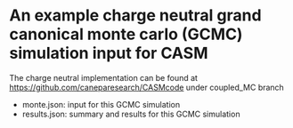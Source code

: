 # An example charge neutral grand canonical monte carlo (GCMC) simulation input for CASM
The charge neutral implementation can be found at https://github.com/caneparesearch/CASMcode under coupled_MC branch
- monte.json: input for this GCMC simulation
- results.json: summary and results for this GCMC simulation

